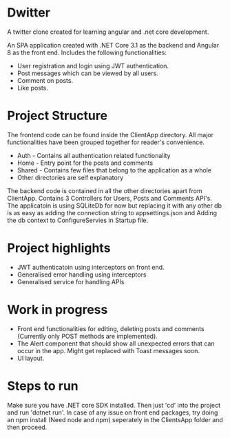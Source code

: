 # Dwitter
A twitter clone created for learning angular and .net core development.

An SPA application created with .NET Core 3.1 as the backend and Angular 8 as the front end. Includes the following functionalities:
* User registration and login using JWT authentication.
* Post messages which can be viewed by all users.
* Comment on posts.
* Like posts.

# Project Structure
The frontend code can be found inside the ClientApp directory. All major functionalities have been grouped together for reader's convenience.
* Auth - Contains all authentication related functionality
* Home - Entry point for the posts and comments
* Shared - Contains few files that belong to the application as a whole
* Other directories are self explanatory

The backend code is contained in all the other directories apart from ClientApp. Contains 3 Controllers for Users, Posts and Comments API's. The applicatoin is using SQLiteDb for now but replacing it with any other db is as easy as adding the connection string to appsettings.json and Adding the db context to ConfigureServies in Startup file.

# Project highlights
* JWT authenticatoin using interceptors on front end.
* Generalised error handling using interceptors
* Generalised service for handling APIs

# Work in progress
* Front end functionalities for editing, deleting posts and comments (Currently only POST methods are implemented).
* The Alert component that should show all unexpected errors that can occur in the app. Might get replaced with Toast messages soon.
* UI layout.

# Steps to run
Make sure you have .NET core SDK installed. Then just 'cd' into the project and run 'dotnet run'. In case of any issue on front end packages, try doing an npm install (Need node and npm) seperately in the ClientsApp folder and then proceed.
